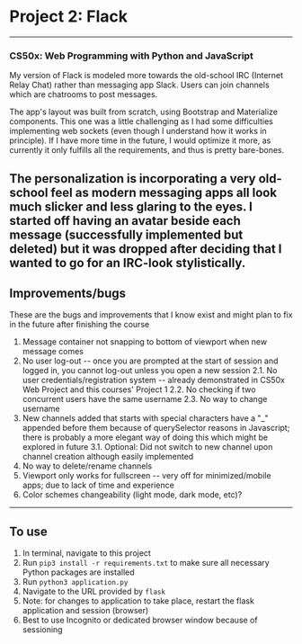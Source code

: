# Project 2: Flack
---
### CS50x: Web Programming with Python and JavaScript
My version of Flack is modeled more towards the old-school IRC (Internet Relay Chat) rather than messaging app Slack. Users can join channels which are chatrooms to post messages. 

The app's layout was built from scratch, using Bootstrap and Materialize components. This one was a little challenging as I had some difficulties implementing web sockets (even though I understand how it works in principle). If I have more time in the future, I would optimize it more, as currently it only fulfills all the requirements, and thus is pretty bare-bones.

The personalization is incorporating a very old-school feel as modern messaging apps all look much slicker and less glaring to the eyes. I started off having an avatar beside each message (successfully implemented but deleted) but it was dropped after deciding that I wanted to go for an IRC-look stylistically.
---
## Improvements/bugs
These are the bugs and improvements that I know exist and might plan to fix in the future after finishing the course

1. Message container not snapping to bottom of viewport when new message comes
2. No user log-out -- once you are prompted at the start of session and logged in, you cannot log-out unless you open a new session
2.1. No user credentials/registration system -- already demonstrated in CS50x Web Project and this courses' Project 1
2.2. No checking if two concurrent users have the same username
2.3. No way to change username
3. New channels added that starts with special characters have a "_" appended before them because of querySelector reasons in Javascript; there is probably a more elegant way of doing this which might be explored in future
    3.1. Optional: Did not switch to new channel upon channel creation although easily implemented
4. No way to delete/rename channels
5. Viewport only works for fullscreen -- very off for minimized/mobile apps; due to lack of time and experience
6. Color schemes changeability (light mode, dark mode, etc)?
---
## To use
1. In terminal, navigate to this project
2. Run `pip3 install -r requirements.txt` to make sure all necessary Python packages are installed
3. Run `python3 application.py`
4. Navigate to the URL provided by `flask`
5. Note: for changes to application to take place, restart the flask application and session (browser)
6. Best to use Incognito or dedicated browser window because of sessioning
